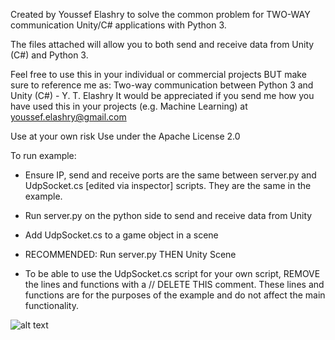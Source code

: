 Created by Youssef Elashry to solve the common problem for TWO-WAY communication Unity/C# applications with Python 3.

The files attached will allow you to both send and receive data from Unity (C#) and Python 3.

Feel free to use this in your individual or commercial projects BUT make sure to reference me as: Two-way communication between Python 3 and Unity (C#) - Y. T. Elashry
It would be appreciated if you send me how you have used this in your projects (e.g. Machine Learning) at youssef.elashry@gmail.com

Use at your own risk
Use under the Apache License 2.0

To run example:
- Ensure IP, send and receive ports are the same between server.py and UdpSocket.cs [edited via inspector] scripts. They are the same in the example.
- Run server.py on the python side to send and receive data from Unity
- Add UdpSocket.cs to a game object in a scene
- RECOMMENDED: Run server.py THEN Unity Scene

- To be able to use the UdpSocket.cs script for your own script, REMOVE the lines and functions with a // DELETE THIS comment.
These lines and functions are for the purposes of the example and do not affect the main functionality.

![alt text](https://github.com/Siliconifier/Python-Unity-Socket-Communication/blob/master/Images/Example.png)
